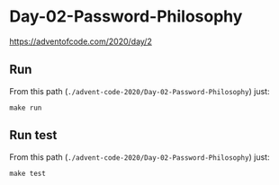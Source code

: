 # Day-02-Password-Philosophy
https://adventofcode.com/2020/day/2

## Run

From this path (`./advent-code-2020/Day-02-Password-Philosophy`) just:

`make run`

## Run test

From this path (`./advent-code-2020/Day-02-Password-Philosophy`) just:

`make test`
